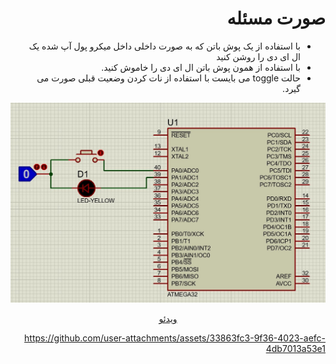<div dir="rtl"> 

# صورت مسئله

- با استفاده از یک پوش باتن که به صورت داخلی داخل میکرو پول آپ شده یک ال ای دی را روشن کنید
- با استفاده از همون پوش باتن ال ای دی را خاموش کنید.
- حالت toggle  می بایست با استفاده از نات کردن وضعیت قبلی صورت می گیرد.

![image](./LED_Button_toggle.jpg)
<div align="center"><a href="./LED_Button_toggle.mp4" > ویدئو </div>



https://github.com/user-attachments/assets/33863fc3-9f36-4023-aefc-4db7013a53e1





</div>
